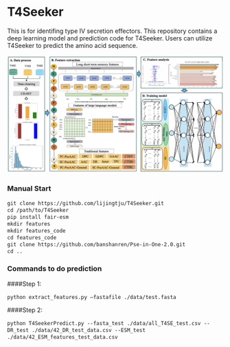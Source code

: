 # T4Seeker
This is for identifing type IV secretion effectors. This repository contains a deep learning model and prediction code for T4Seeker. Users can utilize T4Seeker to predict the amino acid sequence.

![flowchart T4Seeker.](https://github.com/lijingtju/T4Seeker/blob/main/flowchat.png)

### Manual Start
```
git clone https://github.com/lijingtju/T4Seeker.git
cd /path/to/T4Seeker
pip install fair-esm
mkdir features
mkdir features_code
cd features_code
git clone https://github.com/banshanren/Pse-in-One-2.0.git
cd ..
```

### Commands to do prediction
####Step 1:
```
python extract_features.py —fastafile ./data/test.fasta
```
####Step 2:
```
python T4SeekerPredict.py --fasta_test ./data/all_T4SE_test.csv --DR_test ./data/42_DR_test_data.csv --ESM_test ./data/42_ESM_features_test_data.csv
```
